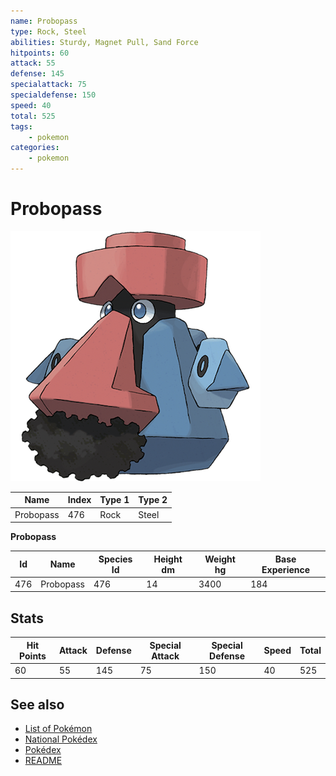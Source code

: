 ```yaml
---
name: Probopass
type: Rock, Steel
abilities: Sturdy, Magnet Pull, Sand Force
hitpoints: 60
attack: 55
defense: 145
specialattack: 75
specialdefense: 150
speed: 40
total: 525
tags:
    - pokemon
categories:
    - pokemon
---
```


# Probopass


![Probopass](images/476.png)

| **Name** | **Index** | **Type 1** | **Type 2** |
|----|----|----|----|
| Probopass | 476 | Rock | Steel  |

**Probopass** 




| **Id** | **Name** | **Species Id** | **Height dm** | **Weight hg** | **Base Experience** |
|--------|----------|----------------|------------|------------|---------------------|
| 476 | Probopass | 476 | 14 | 3400 | 184 |



## Stats

| **Hit Points** | **Attack** | **Defense** | **Special Attack** | **Special Defense** | **Speed** | **Total** |
|----------------|------------|-------------|--------------------|---------------------|-----------|-----------|
| 60 | 55 | 145 | 75 | 150 | 40 | 525 |

## See also

- [List of Pokémon](../pokemon.md)
- [National Pokédex](../national_pokedex.md)
- [Pokédex](../pokedex.md)
- [README](../README.md)

